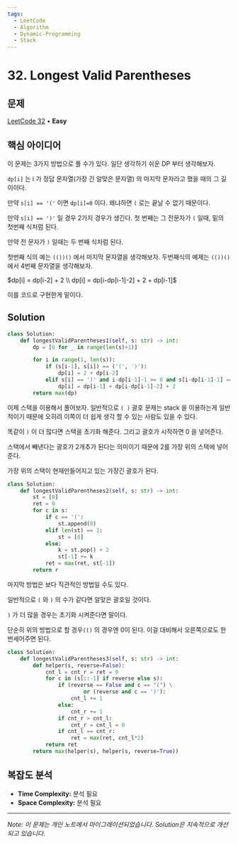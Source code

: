 ```yaml
---
tags:
  - LeetCode
  - Algorithm
  - Dynamic-Programming
  - Stack
---
```


# 32. Longest Valid Parentheses

## 문제

[LeetCode 32](https://leetcode.com/problems/longest-valid-parentheses/) • **Easy**

## 핵심 아이디어

이 문제는 3가지 방법으로 풀 수가 있다. 일단 생각하기 쉬운 DP 부터 생각해보자.

`dp[i]` 는 i 가 정답 문자열(가장 긴 알맞은 문자열) 의 마지막 문자라고 했을 때의 그 길이이다.

만약 `s[i] == '('` 이면 `dp[i]=0` 이다. 왜냐하면 `(` 로는 끝날 수 없기 때문이다.

만약 `s[i] == ')'` 일 경우 2가지 경우가 생긴다. 첫 번째는 그 전문자가 `(` 일때, 밑의 첫번째 식처럼 된다.

만약 전 문자가 `)` 일때는 두 번째 식처럼 된다.

첫번째 식의 예는 `(())()` 에서 마지막 문자열을 생각해보자. 두번째식의 예제는 `(())()` 에서 4번째 문자열을 생각해보자.

$dp[i] = dp[i-2] + 2 \\ dp[i] = dp[i-dp[i-1]-2] + 2 + dp[i-1]$

이를 코드로 구현한게 밑이다.

## Solution

```python
class Solution:
    def longestValidParentheses1(self, s: str) -> int:
        dp = [0 for _ in range(len(s)+1)]

        for i in range(1, len(s)):
            if (s[i-1], s[i]) == ('(', ')'):
                dp[i] = 2 + dp[i-2]
            elif s[i] == ')' and i-dp[i-1]-1 >= 0 and s[i-dp[i-1]-1] == '(':
                dp[i] = dp[i-1] + dp[i-dp[i-1]-2] + 2
        return max(dp)
```

  

이제 스택을 이용해서 풀어보자. 일반적으로 `( )` 괄호 문제는 stack 을 이용하는게 일반적이기 때문에 오히려 이쪽이 더 쉽게 생각 할 수 있는 사람도 있을 수 있다.

똑같이 `)` 이 더 많다면 스택을 초기화 해준다. 그리고 괄호가 시작하면 0 을 넣어준다.

스택에서 빼낸다는 괄호가 2개추가 된다는 의미이기 때문에 2를 가장 위의 스택에 넣어준다.

가장 위의 스택이 현재만들어지고 있는 가장긴 괄호가 된다.

  

```python
class Solution:
	def longestValidParentheses2(self, s: str) -> int:
        st = [0]
        ret = 0
        for c in s:
            if c == '(':
                st.append(0)
            elif len(st) == 1:
                st = [0]
            else:
                k = st.pop() + 2
                st[-1] += k
            ret = max(ret, st[-1])
        return r
```

  

마지막 방법은 보다 직관적인 방법일 수도 있다.

일반적으로 `(` 와 `)` 의 수가 같다면 알맞은 괄호일 것이다.

`)` 가 더 많을 경우는 초기화 시켜준다면 말이다.

단순히 위의 방법으로 할 경우`(()` 의 경우엔 0이 된다. 이걸 대비해서 오른쪽으로도 한번세어주면 된다.

  

```python
class Solution:
	def longestValidParentheses3(self, s: str) -> int:
        def helper(s, reverse=False):
            cnt_l = cnt_r = ret = 0
            for c in (s[::-1] if reverse else s):
                if (reverse == False and c == "(") \
                        or (reverse and c == ')'):
                    cnt_l += 1
                else:
                    cnt_r += 1
                if cnt_r > cnt_l:
                    cnt_r = cnt_l = 0
                if cnt_l == cnt_r:
                    ret = max(ret, cnt_l*2)
            return ret
        return max(helper(s), helper(s, reverse=True))
```

## 복잡도 분석

- **Time Complexity:** 분석 필요
- **Space Complexity:** 분석 필요


---

*Note: 이 문제는 개인 노트에서 마이그레이션되었습니다. Solution은 지속적으로 개선되고 있습니다.*
